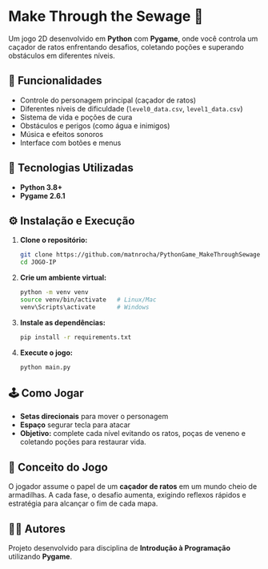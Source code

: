 # Make Through the Sewage 🐀

Um jogo 2D desenvolvido em **Python** com **Pygame**, onde você controla um caçador de ratos enfrentando desafios, coletando poções e superando obstáculos em diferentes níveis.


## 🚀 Funcionalidades

* Controle do personagem principal (caçador de ratos)
* Diferentes níveis de dificuldade (`level0_data.csv`, `level1_data.csv`)
* Sistema de vida e poções de cura
* Obstáculos e perigos (como água e inimigos)
* Música e efeitos sonoros
* Interface com botões e menus


## 🧩 Tecnologias Utilizadas

* **Python 3.8+**
* **Pygame 2.6.1**

## ⚙️ Instalação e Execução

1. **Clone o repositório:**

   ```bash
   git clone https://github.com/matnrocha/PythonGame_MakeThroughSewage.git
   cd JOGO-IP
   ```

2. **Crie um ambiente virtual:**

   ```bash
   python -m venv venv
   source venv/bin/activate   # Linux/Mac
   venv\Scripts\activate      # Windows
   ```

3. **Instale as dependências:**

   ```bash
   pip install -r requirements.txt
   ```

4. **Execute o jogo:**

   ```bash
   python main.py
   ```


## 🕹️ Como Jogar

* **Setas direcionais** para mover o personagem
* **Espaço** segurar tecla para atacar
* **Objetivo:** complete cada nível evitando os ratos, poças de veneno e coletando poções para restaurar vida.


## 🧠 Conceito do Jogo

O jogador assume o papel de um **caçador de ratos** em um mundo cheio de armadilhas.
A cada fase, o desafio aumenta, exigindo reflexos rápidos e estratégia para alcançar o fim de cada mapa.

## 🧑‍💻 Autores

Projeto desenvolvido para disciplina de **Introdução à Programação** utilizando **Pygame**.

